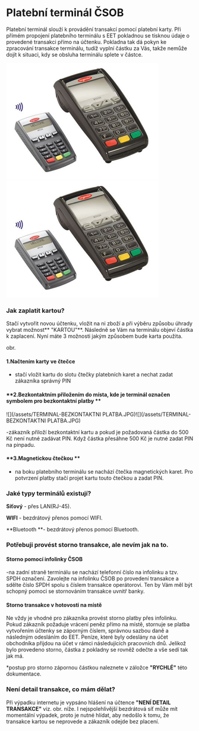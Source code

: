 # Platební terminál ČSOB

Platební terminál slouží k provádění transakcí pomocí platební karty. Při přímém propojení platebního terminálu s EET pokladnou se tisknou údaje o provedené transakci přímo na účtenku. Pokladna tak dá pokyn ke zpracování transakce terminálu, tudíž vyplní částku za Vás, takže nemůže dojít k situaci, kdy se obsluha terminálu splete v částce.

![](/assets/TERMINAL-INGENICO.JPG)![](/assets/TERMINAL-INGENICO.JPG)

### Jak zaplatit kartou?

Stačí vytvořit novou účtenku, vložit na ni zboží a při výběru způsobu úhrady vybrat možnost** "KARTOU"**. Následně se Vám na terminálu objeví částka k zaplacení. Nyní máte 3 možnosti jakým způsobem bude karta použita.

obr.

#### **1.Načtením karty ve čtečce**

* stačí vložit kartu do slotu čtečky platebních karet a nechat zadat zákazníka správný PIN

#### **2.Bezkontaktním přiložením do místa, kde je terminál označen symbolem pro bezkontaktní platby **

![](/assets/TERMINAL-BEZKONTAKTNI PLATBA.JPG)![](/assets/TERMINAL-BEZKONTAKTNI PLATBA.JPG)

-zákazník přiloží bezkontaktní kartu a pokud je požadovaná částka do 500 Kč není nutné zadávat PIN. Když částka přesáhne 500 Kč je nutné zadat PIN na pinpadu.

#### **3.Magnetickou čtečkou **

* na boku platebního terminálu se nachází čtečka magnetických karet. Pro potvrzení platby stačí projet kartu touto čtečkou a zadat PIN.

### Jaké typy terminálů existují?

**Síťový** - přes LAN\(RJ-45\).

**WIFI** - bezdrátový přenos pomocí WIFI.

**Bluetooth **- bezdrátový přenos pomocí Bluetooth.

### **Potřebuji provést storno transakce, ale nevím jak na to.**

#### **Storno pomocí infolinky ČSOB**

-na zadní straně terminálu se nachází telefonní číslo na infolinku a tzv. SPDH označení. Zavolejte na infolinku ČSOB po provedení transakce a sdělte číslo SPDH spolu s číslem transakce operátorovi. Ten by Vám měl být schopný pomoci se stornováním transakce uvnitř banky.

#### Storno transakce v hotovosti na místě

Ne vždy je vhodné pro zákazníka provést storno platby přes infolinku. Pokud zákazník požaduje vrácení peněz přímo na místě, stornuje se platba vytvořením účtenky se záporným číslem, správnou sazbou daně a následným odesláním do EET. Peníze, které byly odeslány na účet obchodníka přijdou na účet v rámci následujících pracovních dnů. Jelikož bylo provedeno storno, částka z pokladny se rovněž odečte a vše sedí tak jak má.

\*postup pro storno zápornou částkou naleznete v záložce **"RYCHLÉ"** této dokumentace.

### **Není detail transakce, co mám dělat?**

Při výpadku internetu je vypsáno hlášení na účtence **"NENÍ DETAIL TRANSAKCE"** viz. obr. níže. I nejspolehlivější bezdrátová síť může mít momentální výpadek, proto je nutné hlídat, aby nedošlo k tomu, že transakce kartou se neprovede a zákazník odejde bez placení.

